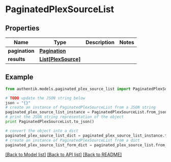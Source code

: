 # PaginatedPlexSourceList


## Properties
Name | Type | Description | Notes
------------ | ------------- | ------------- | -------------
**pagination** | [**Pagination**](Pagination.md) |  | 
**results** | [**List[PlexSource]**](PlexSource.md) |  | 

## Example

```python
from authentik.models.paginated_plex_source_list import PaginatedPlexSourceList

# TODO update the JSON string below
json = "{}"
# create an instance of PaginatedPlexSourceList from a JSON string
paginated_plex_source_list_instance = PaginatedPlexSourceList.from_json(json)
# print the JSON string representation of the object
print PaginatedPlexSourceList.to_json()

# convert the object into a dict
paginated_plex_source_list_dict = paginated_plex_source_list_instance.to_dict()
# create an instance of PaginatedPlexSourceList from a dict
paginated_plex_source_list_form_dict = paginated_plex_source_list.from_dict(paginated_plex_source_list_dict)
```
[[Back to Model list]](../README.md#documentation-for-models) [[Back to API list]](../README.md#documentation-for-api-endpoints) [[Back to README]](../README.md)


